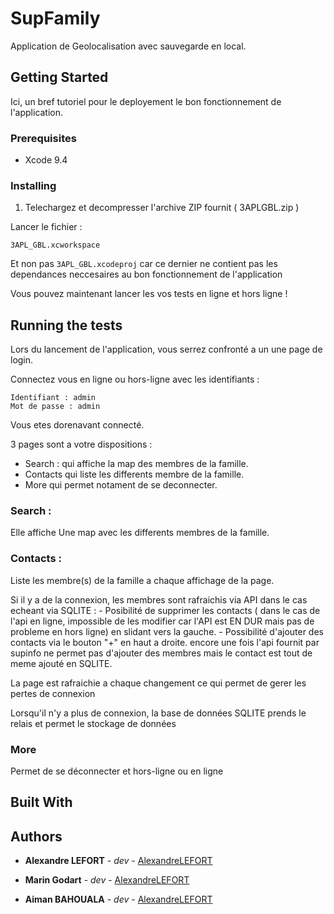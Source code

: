 # SupFamily

Application de Geolocalisation avec sauvegarde en local.

## Getting Started

Ici, un bref tutoriel pour le deployement le bon fonctionnement de l'application.

### Prerequisites

- Xcode 9.4

### Installing

1. Telechargez et decompresser l'archive ZIP fournit ( 3APLGBL.zip )

Lancer le fichier :

```
3APL_GBL.xcworkspace
```
Et non pas ```3APL_GBL.xcodeproj``` car ce dernier ne contient pas les dependances neccesaires au bon fonctionnement de l'application

Vous pouvez maintenant lancer les vos tests en ligne et hors ligne !

## Running the tests

Lors du lancement de l'application, vous serrez confronté a un une page de login.

Connectez vous en ligne ou hors-ligne avec les identifiants :
```
Identifiant : admin
Mot de passe : admin
```
Vous etes dorenavant connecté.

3 pages sont a votre dispositions :

- Search : qui affiche la map des membres de la famille.
- Contacts qui liste les differents membre de la famille.
- More qui permet notament de se deconnecter.

### Search :

Elle affiche Une map avec les differents membres de la famille.

### Contacts : 

Liste les membre(s) de la famille a chaque affichage de la page. 

Si il y a de la connexion, les membres sont rafraichis via API dans le cas echeant via SQLITE :
    - Posibilité de supprimer les contacts ( dans le cas de l'api en ligne, impossible de les modifier car l'API est EN DUR mais pas de probleme en hors ligne) en slidant vers la gauche.
    - Possibilité d'ajouter des contacts via le bouton "+" en haut a droite. encore une fois l'api fournit par supinfo ne permet pas d'ajouter des membres mais le contact est tout de meme ajouté en SQLITE.

La page est rafraichie a chaque changement ce qui permet de gerer les pertes de connexion

Lorsqu'il n'y a plus de connexion, la base de données SQLITE prends le relais et permet le stockage de données

### More

Permet de se déconnecter et hors-ligne ou en ligne

## Built With

## Authors

* **Alexandre LEFORT** - *dev* - [AlexandreLEFORT](https://github.com/PurpleBooth)

* **Marin Godart** - *dev* - [AlexandreLEFORT](https://github.com/PurpleBooth)

* **Aiman BAHOUALA** - *dev* - [AlexandreLEFORT](https://github.com/PurpleBooth)
